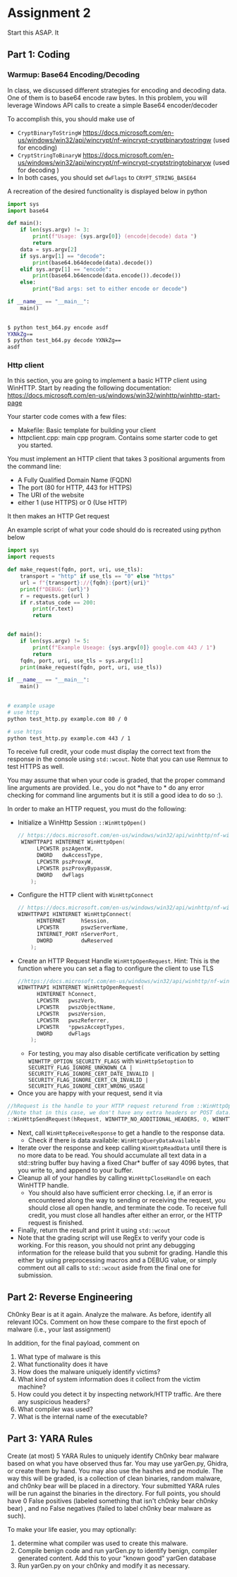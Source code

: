 # Assignment 2
Start this ASAP. It  
## Part 1: Coding 
### Warmup:  Base64 Encoding/Decoding 
In class, we discussed different strategies for encoding and decoding data. One of them is to base64 encode raw  bytes. In this problem, you will leverage Windows API calls to  create a simple Base64 encoder/decoder 

To accomplish this, you should make use of 
- `CryptBinaryToStringW` https://docs.microsoft.com/en-us/windows/win32/api/wincrypt/nf-wincrypt-cryptbinarytostringw (used for encoding)
- `CryptStringToBinaryW` https://docs.microsoft.com/en-us/windows/win32/api/wincrypt/nf-wincrypt-cryptstringtobinaryw (used for decoding )
- In both cases, you should set `dwFlags` to  `CRYPT_STRING_BASE64`

A  recreation of the desired functionality is displayed below in python 
```python 
import sys
import base64 

def main():
    if len(sys.argv) != 3:
        print(f"Usage: {sys.argv[0]} (encode|decode) data ")
        return
    data = sys.argv[2]
    if sys.argv[1] == "decode":
        print(base64.b64decode(data).decode())
    elif sys.argv[1] == "encode":
        print(base64.b64encode(data.encode()).decode())
    else:
        print("Bad args: set to either encode or decode")

if __name__ == "__main__":
    main()
		
```

```bash
$ python test_b64.py encode asdf
YXNkZg==
$ python test_b64.py decode YXNkZg==
asdf

```
### Http client 
In this section, you are going to implement a basic HTTP client using WinHTTP.  Start by reading the following documentation:
https://docs.microsoft.com/en-us/windows/win32/winhttp/winhttp-start-page

Your starter code comes with a few files:
- Makefile: Basic template for building your client 
- httpclient.cpp: main cpp program.  Contains some starter code to get you started. 


You must implement an HTTP client that takes 3 positional arguments from the command line:
- A Fully Qualified Domain Name (FQDN)
- The port  (80 for HTTP, 443 for HTTPS)
- The URI of the website 
- either 1 (use HTTPS) or 0 (Use HTTP)


It then makes an HTTP Get request  

An example script of what your code should do is recreated using python below 
```python
import sys
import requests 

def make_request(fqdn, port, uri, use_tls):
    transport = "http" if use_tls == "0" else "https"
    url = f"{transport}://{fqdn}:{port}{uri}"
    print(f"DEBUG: {url}")
    r = requests.get(url )
    if r.status_code == 200:
        print(r.text)
        return 


def main():
    if len(sys.argv) != 5:
        print(f"Example Useage: {sys.argv[0]} google.com 443 / 1")
        return 
    fqdn, port, uri, use_tls = sys.argv[1:]
    print(make_request(fqdn, port, uri, use_tls))

if __name__ == "__main__":
    main()
	
```

```bash
# example usage
# use http
python test_http.py example.com 80 / 0

# use https
python test_http.py example.com 443 / 1
```

To receive full credit, your code must  display the correct text from the response in the console using `std::wcout`.  Note that you can use Remnux to test HTTPS as well. 

You may assume that when your code is graded, that the proper command line arguments are provided. I.e., you do not *have to * do any error checking for command line arguments but it is still a good idea to do so :). 

In order to make an HTTP request, you must do the following:
- Initialize a WinHttp Session  `::WinHttpOpen()`
	```c++
	// https://docs.microsoft.com/en-us/windows/win32/api/winhttp/nf-winhttp-winhttpopen
	 WINHTTPAPI HINTERNET WinHttpOpen(
		  LPCWSTR pszAgentW,
		  DWORD   dwAccessType,
		  LPCWSTR pszProxyW,
		  LPCWSTR pszProxyBypassW,
		  DWORD   dwFlags
		);
	 ```
- Configure the HTTP client with `WinHttpConnect`
	```c++
	// https://docs.microsoft.com/en-us/windows/win32/api/winhttp/nf-winhttp-winhttpconnect
	WINHTTPAPI HINTERNET WinHttpConnect(
		  HINTERNET     hSession,
		  LPCWSTR       pswzServerName,
		  INTERNET_PORT nServerPort,
		  DWORD         dwReserved
		);
	```
- Create an HTTP Request Handle `WinHttpOpenRequest`. Hint: This is the function where you can set a flag to configure the client to use TLS 
	```c++
	//https://docs.microsoft.com/en-us/windows/win32/api/winhttp/nf-winhttp-winhttpopenrequest
	WINHTTPAPI HINTERNET WinHttpOpenRequest(
		  HINTERNET hConnect,
		  LPCWSTR   pwszVerb,
		  LPCWSTR   pwszObjectName,
		  LPCWSTR   pwszVersion,
		  LPCWSTR   pwszReferrer,
		  LPCWSTR   *ppwszAcceptTypes,
		  DWORD     dwFlags
		);
	```
	- For testing, you may also disable certificate verification by setting `WINHTTP_OPTION_SECURITY_FLAGS` with  `WinHttpSetoption` to ` SECURITY_FLAG_IGNORE_UNKNOWN_CA | SECURITY_FLAG_IGNORE_CERT_DATE_INVALID | SECURITY_FLAG_IGNORE_CERT_CN_INVALID | SECURITY_FLAG_IGNORE_CERT_WRONG_USAGE`
- Once you are happy with your request, send it via 
```c++
//hRequest is the handle to your HTTP request returend from ::WinHttpOpenRequest
//Note that in this case, we don't have any extra headers or POST data. Read the arguments for WinHttpSendRequest Carefully, as you will have to add support for sending data on the next homework :-)
::WinHttpSendRequest(hRequest, WINHTTP_NO_ADDITIONAL_HEADERS, 0, WINHTTP_NO_REQUEST_DATA,0,0,0 )
```
- Next, call `WinHttpReceiveResponse`  to get a handle to the response data. 
	- Check if there is data available: `WinHttpQueryDataAvailable`
- Iterate over the response and keep calling `WinHttpReadData` until there is no more data to be read. You should accumulate all text data in a std::string buffer  buy having a fixed Char* buffer of say 4096 bytes, that you write to, and append to your buffer. 
- Cleanup all of your handles by calling `WinHttpCloseHandle` on each WinHTTP handle. 
	- You should also have sufficient error checking. I.e, if an error is encountered along the way to sending or receiving the request, you should close all open handle, and terminate the code.  To receive full credit, you must close all handles after either an error, or the HTTP request is finished. 
- Finally, return the result and print it using `std::wcout`
- Note that the grading script will use RegEx to verify your code is working. For this reason, you should not print any debugging information for the release build that you submit for grading. Handle this either by using preprocessing macros and a DEBUG  value, or simply comment out all calls to `std::wcout` aside from the final one for submission. 


## Part 2: Reverse Engineering
Ch0nky Bear is at it again. Analyze the malware.
As before, identify all relevant IOCs. Comment on how these compare to the first epoch of malware (i.e., your last assignment)

In addition, for the final payload, comment on 
1) What type of malware is this 
2) What functionality does it have
3) How does the malware uniquely identify victims?
4) What kind of system information does it collect from the victim machine?
5) How could you detect it by inspecting network/HTTP traffic. Are there any suspicious headers? 
6) What compiler was used?
7) What is the internal name of the executable?



## Part 3:  YARA Rules
Create (at most) 5 YARA Rules  to uniquely identify Ch0nky bear malware based on what you have observed thus far. You may use yarGen.py, Ghidra, or create them by hand. You may also use the hashes and pe module.  The way this will be graded, is a collection of clean binaries, random malware, and ch0nky bear will be placed in a directory. Your submitted YARA rules will be run against the binaries in the directory. For full points, you should have 0 False positives (labeled something that isn't ch0nky bear ch0nky bear) , and no False negatives (failed to label ch0nky bear malware as such).


To make your life easier, you may optionally:
1) determine what compiler was used to create this malware. 
2) Compile benign code and run yarGen.py to identify benign, compiler generated content. Add this to your "known good" yarGen database   
3) Run yarGen.py on your ch0nky and modify it as necessary. 
